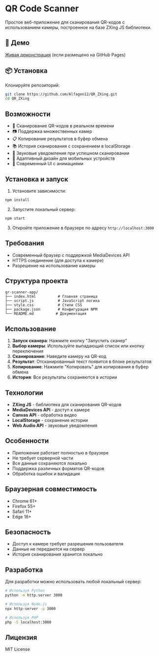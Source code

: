 # QR Code Scanner

Простое веб-приложение для сканирования QR-кодов с использованием камеры, построенное на базе ZXing JS библиотеки.

## 🚀 Демо

[Живая демонстрация](https://alfagen12.github.io/QR_ZXing/) (если размещено на GitHub Pages)

## 📦 Установка

Клонируйте репозиторий:
```bash
git clone https://github.com/Alfagen12/QR_ZXing.git
cd QR_ZXing
```

## Возможности

- 📱 Сканирование QR-кодов в реальном времени
- 📷 Поддержка множественных камер
- 📋 Копирование результатов в буфер обмена
- 📚 История сканирования с сохранением в localStorage
- 🎵 Звуковые уведомления при успешном сканировании
- 📱 Адаптивный дизайн для мобильных устройств
- 🎨 Современный UI с анимациями

## Установка и запуск

1. Установите зависимости:
```bash
npm install
```

2. Запустите локальный сервер:
```bash
npm start
```

3. Откройте приложение в браузере по адресу `http://localhost:3000`

## Требования

- Современный браузер с поддержкой MediaDevices API
- HTTPS соединение (для доступа к камере)
- Разрешение на использование камеры

## Структура проекта

```
qr-scanner-app/
├── index.html          # Главная страница
├── script.js           # JavaScript логика
├── style.css           # Стили CSS
├── package.json        # Конфигурация NPM
└── README.md          # Документация
```

## Использование

1. **Запуск сканера**: Нажмите кнопку "Запустить сканер"
2. **Выбор камеры**: Используйте выпадающий список или кнопку переключения
3. **Сканирование**: Наведите камеру на QR-код
4. **Результат**: Отсканированный текст появится в блоке результатов
5. **Копирование**: Нажмите "Копировать" для копирования в буфер обмена
6. **История**: Все результаты сохраняются в истории

## Технологии

- **ZXing JS** - библиотека для сканирования QR-кодов
- **MediaDevices API** - доступ к камере
- **Canvas API** - обработка видео
- **LocalStorage** - сохранение истории
- **Web Audio API** - звуковые уведомления

## Особенности

- Приложение работает полностью в браузере
- Не требует серверной части
- Все данные сохраняются локально
- Поддержка различных форматов QR-кодов
- Обработка ошибок и валидация

## Браузерная совместимость

- Chrome 61+
- Firefox 55+
- Safari 11+
- Edge 16+

## Безопасность

- Доступ к камере требует разрешения пользователя
- Данные не передаются на сервер
- История сканирования хранится локально

## Разработка

Для разработки можно использовать любой локальный сервер:

```bash
# Используя Python
python -m http.server 3000

# Используя Node.js
npx http-server -p 3000

# Используя PHP
php -S localhost:3000
```

## Лицензия

MIT License

